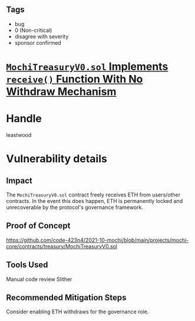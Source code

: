 ## Tags

- bug
- 0 (Non-critical)
- disagree with severity
- sponsor confirmed

# [`MochiTreasuryV0.sol` Implements `receive()` Function With No Withdraw Mechanism](https://github.com/code-423n4/2021-10-mochi-findings/issues/162) 

# Handle

leastwood


# Vulnerability details

## Impact

The `MochiTreasuryV0.sol` contract freely receives ETH from users/other contracts. In the event this does happen, ETH is permanently locked and unrecoverable by the protocol's governance framework.

## Proof of Concept

https://github.com/code-423n4/2021-10-mochi/blob/main/projects/mochi-core/contracts/treasury/MochiTreasuryV0.sol

## Tools Used

Manual code review
Slither

## Recommended Mitigation Steps

Consider enabling ETH withdraws for the governance role.

